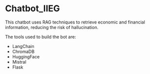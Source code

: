 # Chatbot_IIEG
This chatbot uses RAG techniques to retrieve economic and financial information, reducing the risk of hallucination.

The tools used to build the bot are:
- LangChain
- ChromaDB
- HuggingFace
- Mistral
- Flask
